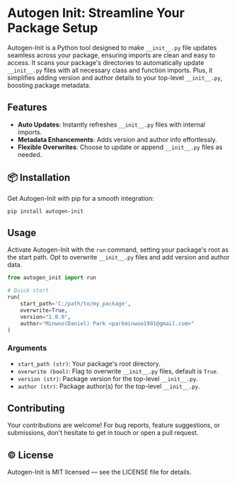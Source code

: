 # Autogen Init: Streamline Your Package Setup

Autogen-Init is a Python tool designed to make `__init__.py` file updates seamless across your package, ensuring imports are clean and easy to access. It scans your package's directories to automatically update `__init__.py` files with all necessary class and function imports. Plus, it simplifies adding version and author details to your top-level `__init__.py`, boosting package metadata.

## Features

- **Auto Updates**: Instantly refreshes `__init__.py` files with internal imports.
- **Metadata Enhancements**: Adds version and author info effortlessly.
- **Flexible Overwrites**: Choose to update or append `__init__.py` files as needed.

## 📦 Installation

Get Autogen-Init with pip for a smooth integration:

```
pip install autogen-init
```

## Usage

Activate Autogen-Init with the `run` command, setting your package's root as the start path. Opt to overwrite `__init__.py` files and add version and author data.

```python
from autogen_init import run

# Quick start
run(
    start_path='C:/path/to/my_package',
    overwrite=True,
    version="1.0.0",
    author="Minwoo(Daniel) Park <parkminwoo1991@gmail.com>"
)
```

### Arguments

- `start_path (str)`: Your package's root directory.
- `overwrite (bool)`: Flag to overwrite `__init__.py` files, default is `True`.
- `version (str)`: Package version for the top-level `__init__.py`.
- `author (str)`: Package author(s) for the top-level `__init__.py`.

## Contributing

Your contributions are welcome! For bug reports, feature suggestions, or submissions, don't hesitate to get in touch or open a pull request.

## ©️ License

Autogen-Init is MIT licensed — see the LICENSE file for details.
